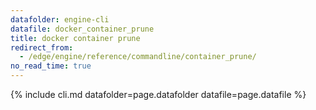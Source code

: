 ```yaml
---
datafolder: engine-cli
datafile: docker_container_prune
title: docker container prune
redirect_from:
  - /edge/engine/reference/commandline/container_prune/
no_read_time: true
---
```

<!--
Sorry, but the contents of this page are automatically generated from
Docker's source code. If you want to suggest a change to the text that appears
here, you'll need to find the string by searching this repo:

https://github.com/docker/cli
-->

{% include cli.md datafolder=page.datafolder datafile=page.datafile %}

